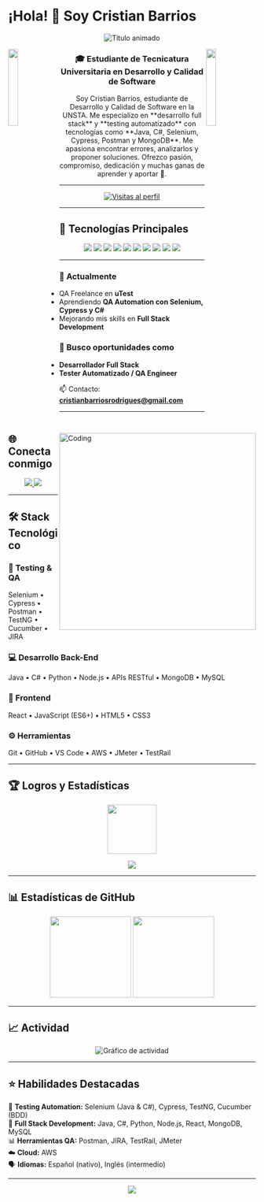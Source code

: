 # ¡Hola! 👋 Soy Cristian Barrios  

<p align="center"> 
  <img src="https://readme-typing-svg.demolab.com?font=Fira+Code&weight=600&size=30&duration=3000&pause=1000&color=7F3FBF&center=true&vCenter=true&width=600&lines=DESARROLLADOR+FULL+STACK;TESTER+AUTOMATIZADO;ENTUSIASTA+DEL+BACKEND" alt="Título animado" /> 
</p>

<img align="left" src="https://user-images.githubusercontent.com/65187002/144930161-2f783401-8d27-4fdf-a2f7-cc0ba32f1f1f.gif" width="20%">
<img align="right" src="https://user-images.githubusercontent.com/65187002/144930161-2f783401-8d27-4fdf-a2f7-cc0ba32f1f1f.gif" width="20%">

<h3 align="center">🎓 Estudiante de Tecnicatura Universitaria en Desarrollo y Calidad de Software</h3>

<p align="center">
Soy Cristian Barrios, estudiante de Desarrollo y Calidad de Software en la UNSTA.  
Me especializo en **desarrollo full stack** y **testing automatizado** con tecnologías como **Java, C#, Selenium, Cypress, Postman y MongoDB**.  
Me apasiona encontrar errores, analizarlos y proponer soluciones.  
Ofrezco pasión, compromiso, dedicación y muchas ganas de aprender y aportar 🚀.
</p>

---

<p align="center"> 
  <a href="https://github.com/BarriosCristian">
    <img src="https://komarev.com/ghpvc/?username=BarriosCristian&label=👀%20Visitas%20al%20perfil&color=7F3FBF&style=for-the-badge" alt="Visitas al perfil" /> 
  </a> 
</p>

---

## 🚀 Tecnologías Principales  

<div align="center">
  <img src="https://img.shields.io/badge/Java-ED8B00?style=for-the-badge&logo=openjdk&logoColor=white"/>
  <img src="https://img.shields.io/badge/C%23-239120?style=for-the-badge&logo=c-sharp&logoColor=white"/>
  <img src="https://img.shields.io/badge/Selenium-43B02A?style=for-the-badge&logo=selenium&logoColor=white"/>
  <img src="https://img.shields.io/badge/Cypress-17202C?style=for-the-badge&logo=cypress&logoColor=white"/>
  <img src="https://img.shields.io/badge/Postman-FF6C37?style=for-the-badge&logo=postman&logoColor=white"/>
  <img src="https://img.shields.io/badge/MongoDB-47A248?style=for-the-badge&logo=mongodb&logoColor=white"/>
  <img src="https://img.shields.io/badge/MySQL-005C84?style=for-the-badge&logo=mysql&logoColor=white"/>
  <img src="https://img.shields.io/badge/React-20232A?style=for-the-badge&logo=react&logoColor=61DAFB"/>
  <img src="https://img.shields.io/badge/Node.js-339933?style=for-the-badge&logo=nodedotjs&logoColor=white"/>
  <img src="https://img.shields.io/badge/Python-3776AB?style=for-the-badge&logo=python&logoColor=white"/>
</div>

---

<img align="right" alt="Coding" width="400" src="https://user-images.githubusercontent.com/74038190/229223263-cf2e4b07-2615-4f87-9c38-e37600f8381a.gif">  

### 🔭 Actualmente  
- QA Freelance en **uTest**  
- Aprendiendo **QA Automation con Selenium, Cypress y C#**  
- Mejorando mis skills en **Full Stack Development**  

### 💼 Busco oportunidades como  
- **Desarrollador Full Stack**  
- **Tester Automatizado / QA Engineer**  

📫 Contacto: **cristianbarriosrodrigues@gmail.com**  

---

## 🌐 Conecta conmigo  
<p align="center"> 
  <a href="https://linkedin.com/in/cristian-barrios" target="blank">
    <img src="https://img.shields.io/badge/LinkedIn-0077B5?style=for-the-badge&logo=linkedin&logoColor=white"/>
  </a> 
  <a href="mailto:cristianbarriosrodrigues@gmail.com" target="blank">
    <img src="https://img.shields.io/badge/Gmail-D14836?style=for-the-badge&logo=gmail&logoColor=white"/>
  </a> 
</p>

---

## 🛠️ Stack Tecnológico  

### 🧪 Testing & QA  
Selenium • Cypress • Postman • TestNG • Cucumber • JIRA  

### 💻 Desarrollo Back-End  
Java • C# • Python • Node.js • APIs RESTful • MongoDB • MySQL  

### 🎨 Frontend  
React • JavaScript (ES6+) • HTML5 • CSS3  

### ⚙️ Herramientas  
Git • GitHub • VS Code • AWS • JMeter • TestRail  

---

## 🏆 Logros y Estadísticas  

<p align="center">
  <img src="https://media.tenor.com/0ENB5HuTH0gAAAAi/trophy-beker.gif" width="100px"/>
</p>

<div align="center">
  <img src="https://github-profile-trophy.vercel.app/?username=BarriosCristian&theme=radical&no-bg=true&no-frame=true&row=1&column=5&title=Commits,Repositories,Stars,Followers,PullRequest">
</div>

---

## 📊 Estadísticas de GitHub  

<div align="center">
  <img src="https://github-readme-stats.vercel.app/api?username=BarriosCristian&show_icons=true&theme=radical&border_color=7F3FBF&bg_color=0D1117&title_color=7F3FBF&text_color=FFFFFF&icon_color=7F3FBF" height="165"/>
  <img src="https://streak-stats.demolab.com/?user=BarriosCristian&theme=radical&border=7F3FBF&background=0D1117&ring=7F3FBF&fire=7F3FBF&currStreakNum=FFFFFF&currStreakLabel=7F3FBF" height="165"/>
</div>

---

## 📈 Actividad  

<div align="center">
  <img src="https://github-readme-activity-graph.vercel.app/graph?username=BarriosCristian&custom_title=Cristian's%20GitHub%20Activity%20Graph&bg_color=0D1117&color=7F3FBF&line=7F3FBF&point=7F3FBF&area_color=FFFFFF&title_color=7F3FBF&area=true" alt="Gráfico de actividad"/>
</div>

---

## ⭐ Habilidades Destacadas  

🧪 **Testing Automation:** Selenium (Java & C#), Cypress, TestNG, Cucumber (BDD)  
🔧 **Full Stack Development:** Java, C#, Python, Node.js, React, MongoDB, MySQL  
📊 **Herramientas QA:** Postman, JIRA, TestRail, JMeter  
☁️ **Cloud:** AWS  
🗣️ **Idiomas:** Español (nativo), Inglés (intermedio)  

---

<p align="center"> 
  <img src="https://img.shields.io/badge/Disponible%20para%20proyectos-%20%F0%9F%92%BB-blue?style=for-the-badge" /> 
</p>

